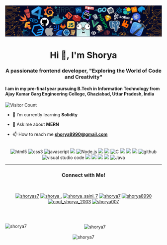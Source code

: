 <p><img src="https://raw.githubusercontent.com/MananJain2002/MananJain2002/main/images/github-banner.png"></p>

<h1 align="center">Hi 👋, I'm Shorya</h1>
<h3 align="center">A passionate frontend developer, "Exploring the World of Code and Creativity"</h3>

#### I am in my pre-final year pursuing B.Tech in Information Technology from Ajay Kumar Garg Engineering College, Ghaziabad, Uttar Pradesh, India
![Visitor Count](https://profile-counter.glitch.me/Shorya7/count.svg)

- 🌱 I’m currently learning **Solidity**

- 💬 Ask me about **MERN**

- 📫 How to reach me **shorya8990@gmail.com**

<div align="center">
    <br>
  
  <span>
  <img alt="html5" width="60px" src="https://img.icons8.com/color/240/000000/html-5.png">
<img alt="css3" width="60px" src="https://img.icons8.com/color/240/000000/css3.png">
  <img alt="javascript" width="60px" src="https://img.icons8.com/color/240/000000/javascript.png" />
  <img src = "https://img.icons8.com/plasticine/2x/react.png" width="60px"/>
  <img alt="Node.js" width="60px" src="https://img.icons8.com/color/240/000000/nodejs.png">
  <img src = "https://img.icons8.com/color/2x/mongodb.png" width="60px"/>
  <img src = "https://img.icons8.com/color/2x/redux.png" width="60px"/>
      <img width="60" src="https://user-images.githubusercontent.com/25181517/192106070-46255bcf-65e6-4c6b-a296-bf8d0d8fb2a7.png" alt="C" title="C"/>
   <img src = "https://img.icons8.com/color/2x/c-plus-plus-logo.png" width="60px"/>
	  <img src = "https://www.vectorlogo.zone/logos/figma/figma-icon.svg" width="55px"/>
	
  <img src="https://img.icons8.com/color/64/000000/git.png"/>
  <img alt="github" width="60px" src="https://img.icons8.com/ios-glyphs/240/000000/github.png">
  <img alt="visual studio code" width="60px" src="https://img.icons8.com/fluent/240/000000/visual-studio-code-2019.png" />  
  <img src = "https://img.icons8.com/wired/2x/postman-api.png" width="60px"/>
  <img src="https://img.icons8.com/color/64/000000/amazon-web-services.png"/>
  <img src="https://img.icons8.com/color/64/000000/google-cloud.png"/>
  <img src="https://img.icons8.com/color/64/000000/python--v1.png"/>
      
<img width="60px" src="https://user-images.githubusercontent.com/25181517/117201156-9a724800-adec-11eb-9a9d-3cd0f67da4bc.png" alt="Java" title="Java"/>
</span>
<hr>

<h3 align="center">Connect with Me!</h3>

<br/>
<p align="center">
<a href="https://twitter.com/shoryas7" target="blank"><img align="center" src="https://raw.githubusercontent.com/rahuldkjain/github-profile-readme-generator/master/src/images/icons/Social/twitter.svg" alt="shoryas7" height="40" width="40" /></a>
<a href="https://www.linkedin.com/in/shorya-9b8b50241/" target="blank"><img align="center" src="https://raw.githubusercontent.com/rahuldkjain/github-profile-readme-generator/master/src/images/icons/Social/linked-in-alt.svg" alt="shorya ." height="30" width="40" /></a>
<a href="https://instagram.com/shorya_saini_7" target="blank"><img align="center" src="https://raw.githubusercontent.com/rahuldkjain/github-profile-readme-generator/master/src/images/icons/Social/instagram.svg" alt="shorya_saini_7" height="40" width="40" /></a>
<a href="https://www.codechef.com/users/shorya7" target="blank"><img align="center" src="https://cdn.jsdelivr.net/npm/simple-icons@3.1.0/icons/codechef.svg" alt="shorya7" height="40" width="40" /></a>
<a href="https://www.hackerrank.com/shorya8990" target="blank"><img align="center" src="https://raw.githubusercontent.com/rahuldkjain/github-profile-readme-generator/master/src/images/icons/Social/hackerrank.svg" alt="shorya8990" height="40" width="40" /></a>
<a href="https://codeforces.com/profile/cout_shorya_2003" target="blank"><img align="center" src="https://raw.githubusercontent.com/rahuldkjain/github-profile-readme-generator/master/src/images/icons/Social/codeforces.svg" alt="cout_shorya_2003" height="40" width="40" /></a>
<a href="https://www.leetcode.com/shorya007" target="blank"><img align="center" src="https://raw.githubusercontent.com/rahuldkjain/github-profile-readme-generator/master/src/images/icons/Social/leet-code.svg" alt="shorya007" height="40" width="40" /></a>
</p>

<br/>
<br/>

<p><img align="left" src="https://github-readme-stats.vercel.app/api/top-langs?username=shorya7&show_icons=true&theme=dark&locale=en&layout=compact" alt="shorya7" /></p>

<p>&nbsp;<img align="center" src="https://github-readme-stats.vercel.app/api?username=shorya7&show_icons=true&theme=dark&locale=en" alt="shorya7" /></p>

<p><img align="center" src="https://github-readme-streak-stats.herokuapp.com/?user=shorya7&theme=dark" alt="shorya7" /></p>
